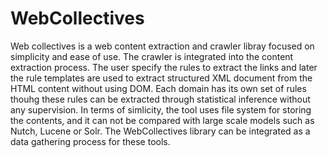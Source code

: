 # WebCollectives

Web collectives is a web content extraction and crawler libray focused on simplicity and ease of use. 
The crawler is integrated into the content extraction process. The user specify the rules to extract the links and later the rule templates are used to
extract structured XML document from the HTML content without using DOM. Each domain has its own set of rules thouhg these rules can be extracted
through statistical inference without any supervision. In terms of simlicity, the tool uses file system for storing the contents, and 
it can not be compared with large scale models such as Nutch, Lucene or Solr. The WebCollectives library can be integrated as a data gathering process for these tools.




